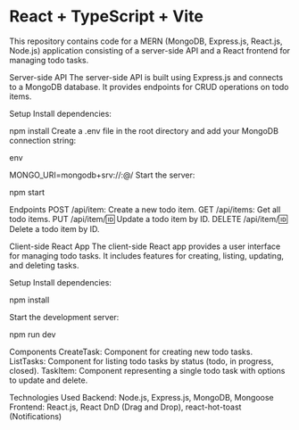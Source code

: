 # React + TypeScript + Vite

This repository contains code for a MERN (MongoDB, Express.js, React.js, Node.js) application consisting of a server-side API and a React frontend for managing todo tasks.

Server-side API
The server-side API is built using Express.js and connects to a MongoDB database. It provides endpoints for CRUD operations on todo items.

Setup
Install dependencies:

npm install
Create a .env file in the root directory and add your MongoDB connection string:

env

MONGO_URI=mongodb+srv://<username>:<password>@<cluster>/<database>
Start the server:

npm start

Endpoints
POST /api/item: Create a new todo item.
GET /api/items: Get all todo items.
PUT /api/item/:id: Update a todo item by ID.
DELETE /api/item/:id: Delete a todo item by ID.

Client-side React App
The client-side React app provides a user interface for managing todo tasks. It includes features for creating, listing, updating, and deleting tasks.

Setup
Install dependencies:

npm install

Start the development server:

npm run dev

Components
CreateTask: Component for creating new todo tasks.
ListTasks: Component for listing todo tasks by status (todo, in progress, closed).
TaskItem: Component representing a single todo task with options to update and delete.

Technologies Used
Backend: Node.js, Express.js, MongoDB, Mongoose
Frontend: React.js, React DnD (Drag and Drop), react-hot-toast (Notifications)